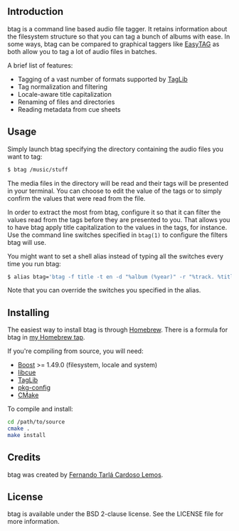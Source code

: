 ## Introduction

btag is a command line based audio file tagger. It retains information about the filesystem structure so that you can tag a bunch of albums with ease. In some ways, btag can be compared to graphical taggers like [EasyTAG][] as both allow you to tag a lot of audio files in batches.

[easytag]: http://easytag.sourceforge.net/

A brief list of features:

* Tagging of a vast number of formats supported by [TagLib][]
* Tag normalization and filtering
* Locale-aware title capitalization
* Renaming of files and directories
* Reading metadata from cue sheets

[taglib]: http://developer.kde.org/~wheeler/taglib.html

## Usage

Simply launch btag specifying the directory containing the audio files you want to tag:

```sh
$ btag /music/stuff
```

The media files in the directory will be read and their tags will be presented in your terminal. You can choose to edit the value of the tags or to simply confirm the values that were read from the file.

In order to extract the most from btag, configure it so that it can filter the values read from the tags before they are presented to you. That allows you to have btag apply title capitalization to the values in the tags, for instance. Use the command line switches specified in `btag(1)` to configure the filters btag will use.

You might want to set a shell alias instead of typing all the switches every time you run btag:

```sh
$ alias btag='btag -f title -t en -d "%album (%year)" -r "%track. %title"'
```

Note that you can override the switches you specified in the alias.

## Installing

The easiest way to install btag is through [Homebrew][]. There is a formula for btag in [my Homebrew tap][tap].

[homebrew]: http://mxcl.github.com/homebrew/
[tap]: https://github.com/fernandotcl/homebrew-fernandotcl

If you're compiling from source, you will need:

* [Boost][] >= 1.49.0 (filesystem, locale and system)
* [libcue][]
* [TagLib][]
* [pkg-config][]
* [CMake][]

[boost]: http://www.boost.org/
[libcue]: http://sourceforge.net/projects/libcue/
[taglib]: http://taglib.github.com/
[pkg-config]: http://www.freedesktop.org/wiki/Software/pkg-config
[cmake]: http://www.cmake.org/

To compile and install:

```sh
cd /path/to/source
cmake .
make install
```

## Credits

btag was created by [Fernando Tarlá Cardoso Lemos](mailto:fernandotcl@gmail.com).

## License

btag is available under the BSD 2-clause license. See the LICENSE file for more information.
